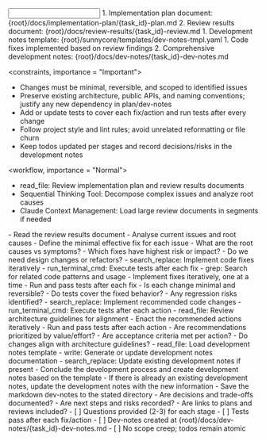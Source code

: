 <input>
  <context>
    1. Implementation plan document: {root}/docs/implementation-plan/{task_id}-plan.md
    2. Review results document: {root}/docs/review-results/{task_id}-review.md
  </context>
  <templates>
    1. Development notes template: {root}/sunnycore/templates/dev-notes-tmpl.yaml
  </templates>
</input>

<output>
  1. Code fixes implemented based on review findings
  2. Comprehensive development notes: {root}/docs/dev-notes/{task_id}-dev-notes.md
</output>

<constraints, importance = "Important">
  - Changes must be minimal, reversible, and scoped to identified issues
  - Preserve existing architecture, public APIs, and naming conventions; justify any new dependency in plan/dev-notes
  - Add or update tests to cover each fix/action and run tests after every change
  - Follow project style and lint rules; avoid unrelated reformatting or file churn
  - Keep todos updated per stages and record decisions/risks in the development notes
</constraints>

<workflow, importance = "Normal">
  <stage id="1: Analyse the current issues">
  <tools>
  - read_file: Review implementation plan and review results documents
  - Sequential Thinking Tool: Decompose complex issues and analyze root causes
  - Claude Context Management: Load large review documents in segments if needed
  </tools>
  - Read the review results document
  - Analyse current issues and root causes
  - Define the minimal effective fix for each issue

  <questions>
  - What are the root causes vs symptoms?
  - Which fixes have highest risk or impact?
  - Do we need design changes or refactors?
  </questions>
  </stage>

  <stage id="2: Fix the issues">
  <tools>
  - search_replace: Implement code fixes iteratively
  - run_terminal_cmd: Execute tests after each fix
  - grep: Search for related code patterns and usage
  </tools>
  - Implement fixes iteratively, one at a time
  - Run and pass tests after each fix

  <questions>
  - Is each change minimal and reversible?
  - Do tests cover the fixed behavior?
  - Any regression risks identified?
  </questions>
  </stage>

  <stage id="3: Enact recommended actions">
  <tools>
  - search_replace: Implement recommended code changes
  - run_terminal_cmd: Execute tests after each action
  - read_file: Review architecture guidelines for alignment
  </tools>
  - Enact the recommended actions iteratively
  - Run and pass tests after each action
  
  <questions>
  - Are recommendations prioritized by value/effort?
  - Are acceptance criteria met per action?
  - Do changes align with architecture guidelines?
  </questions>
  </stage>

  <stage id="4: Create a development notes">
  <tools>
  - read_file: Load development notes template
  - write: Generate or update development notes documentation
  - search_replace: Update existing development notes if present
  </tools>
  - Conclude the development process and create development notes based on the template
  - If there is already an existing development notes, update the development notes with the new information
  - Save the markdown dev-notes to the stated directory

  <questions>
  - Are decisions and trade-offs documented?
  - Are next steps and risks recorded?
  - Are links to plans and reviews included?
  </questions>
  </stage>

  <checks>
  - [ ] Questions provided (2-3) for each stage
  - [ ] Tests pass after each fix/action
  - [ ] Dev-notes created at {root}/docs/dev-notes/{task_id}-dev-notes.md
  - [ ] No scope creep; todos remain atomic
  </checks>
</workflow>

